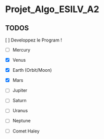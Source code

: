 # Projet_Algo_ESILV_A2

## TODOS
[ ] Developpez le Program !
- [ ] Mercury
- [x] Venus
- [x] Earth (Orbit/Moon)
- [x] Mars
- [ ] Jupiter
- [ ] Saturn
- [ ] Uranus
- [ ] Neptune
- [ ] Comet Haley


